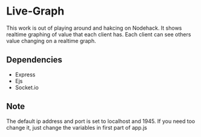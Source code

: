 Live-Graph
=============
This work is out of playing around and hakcing on Nodehack. It shows realtime graphing of value that each client has. Each client can see others value changing on a realtime graph.

Dependencies
-------
* Express
* Ejs
* Socket.io


Note 
------
The default ip address and port is set to localhost and 1945. If you need too change it, just change the variables in first part of app.js
